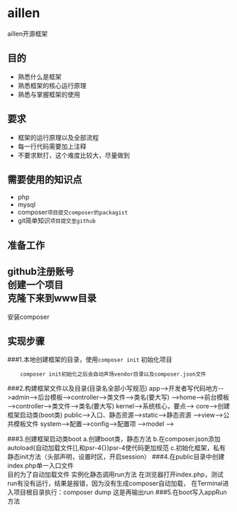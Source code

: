 # aillen
aillen开源框架

目的
---
*   熟悉什么是框架
*   熟悉框架的核心运行原理
*   熟悉与掌握框架的使用

要求
---
*   框架的运行原理以及全部流程
*   每一行代码需要加上注释
*   不要求默打，这个难度比较大，尽量做到


需要使用的知识点
--------------
*   php
*   mysql
*   composer`项目提交composer的packagist`
*   git简单知识`项目提交至github`

准备工作
-------
github注册账号<br>
创建一个项目<br>
克隆下来到www目录<br>
-------------------
安装composer

实现步骤
-------
###1.本地创建框架的目录，使用`composer init` 初始化项目
```
    composer init初始化之后会自动声场vendor目录以及composer.json文件
```

###2.构建框架文件以及目录(目录名全部小写规范)
app-->开发者写代码地方-->admin-->后台模板-->controller-->类文件-->类名(要大写)
                     -->home-->前台模板 -->controller-->类文件-->类名(要大写)
kernel-->系统核心，要点--> core-->创建框架启动类(boot类)
public-->入口、静态资源-->static-->静态资源
                      -->view-->公共模板文件
system-->配置-->config-->配置项
             -->model -->
             
###3.创建框架启动类boot
    a.创建boot类，静态方法
    b.在composer.json添加autoload{自动加载文件[],和psr-4{}}psr-4使代码更加规范
    c.初始化框架，私有静态init方法（头部声明，设置时区，开启session）
###4.在public目录中创建index.php单一入口文件  
目的为了自动加载文件
实例化静态调用run方法
在浏览器打开index.php，测试run有没有运行，结果是报错，因为没有生成composer自动加载，
在Terminal进入项目根目录执行：composer dump
这是再输出run
###5.在boot写入appRun方法




               
             
             
             
                                                        